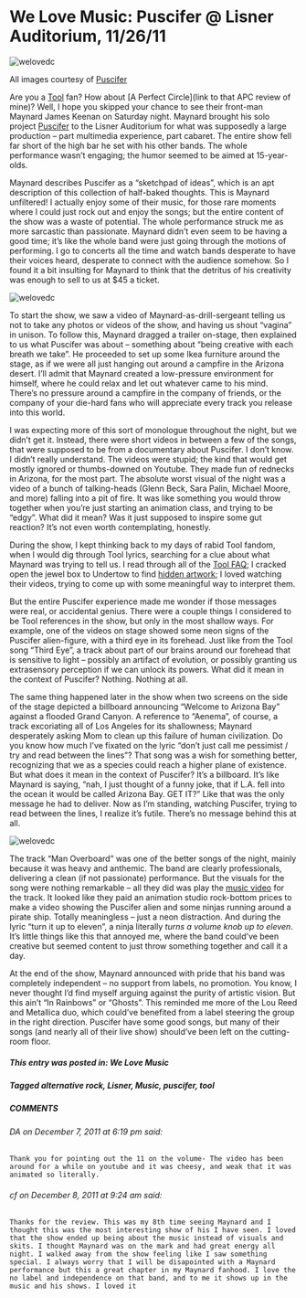 # We Love Music: Puscifer @ Lisner Auditorium, 11/26/11
![welovedc](/content/images/puscifer_desert_6424881867_o.jpg "Puscifer")

All images courtesy of [Puscifer](https://store.puscifer.com/)

Are you a [Tool](http://toolband.com) fan? How about [A Perfect Circle](link to that APC review of mine)? Well, I hope you skipped your chance to see their front-man Maynard James Keenan on Saturday night. Maynard brought his solo project [Puscifer](https://store.puscifer.com/) to the Lisner Auditorium for what was supposedly a large production – part multimedia experience, part cabaret. The entire show fell far short of the high bar he set with his other bands. The whole performance wasn’t engaging; the humor seemed to be aimed at 15-year-olds.

Maynard describes Puscifer as a “sketchpad of ideas”, which is an apt description of this collection of half-baked thoughts. This is Maynard unfiltered! I actually enjoy some of their music, for those rare moments where I could just rock out and enjoy the songs; but the entire content of the show was a waste of potential. The whole performance struck me as more sarcastic than passionate. Maynard didn’t even seem to be having a good time; it’s like the whole band were just going through the motions of performing. I go to concerts all the time and watch bands desperate to have their voices heard, desperate to connect with the audience somehow. So I found it a bit insulting for Maynard to think that the detritus of his creativity was enough to sell to us at $45 a ticket.

![welovedc](/content/images/l_6424881897_o.jpg "Puscifer logo")

To start the show, we saw a video of Maynard-as-drill-sergeant telling us not to take any photos or videos of the show, and having us shout “vagina” in unison. To follow this, Maynard dragged a trailer on-stage, then explained to us what Puscifer was about – something about “being creative with each breath we take”. He proceeded to set up some Ikea furniture around the stage, as if we were all just hanging out around a campfire in the Arizona desert. I’ll admit that Maynard created a low-pressure environment for himself, where he could relax and let out whatever came to his mind. There’s no pressure around a campfire in the company of friends, or the company of your die-hard fans who will appreciate every track you release into this world.

I was expecting more of this sort of monologue throughout the night, but we didn’t get it. Instead, there were short videos in between a few of the songs, that were supposed to be from a documentary about Puscifer. I don’t know. I didn’t really understand. The videos were stupid; the kind that would get mostly ignored or thumbs-downed on Youtube. They made fun of rednecks in Arizona, for the most part. The absolute worst visual of the night was a video of a bunch of talking-heads (Glenn Beck, Sara Palin, Michael Moore, and more) falling into a pit of fire. It was like something you would throw together when you’re just starting an animation class, and trying to be “edgy”. What did it mean? Was it just supposed to inspire some gut reaction? It’s not even worth contemplating, honestly.

During the show, I kept thinking back to my days of rabid Tool fandom, when I would dig through Tool lyrics, searching for a clue about what Maynard was trying to tell us. I read through all of the [Tool FAQ](http://toolshed.down.net/faq/); I cracked open the jewel box to Undertow to find [hidden artwork](http://en.wikipedia.org/wiki/File:Tool-Undertow-note.jpg); I loved watching their videos, trying to come up with some meaningful way to interpret them.

But the entire Puscifer experience made me wonder if those messages were real, or accidental genius. There were a couple things I considered to be Tool references in the show, but only in the most shallow ways. For example, one of the videos on stage showed some neon signs of the Puscifer alien-figure, with a third eye in its forehead. Just like from the Tool song “Third Eye”, a track about part of our brains around our forehead that is sensitive to light – possibly an artifact of evolution, or possibly granting us extrasensory perception if we can unlock its powers. What did it mean in the context of Puscifer? Nothing. Nothing at all.

The same thing happened later in the show when two screens on the side of the stage depicted a billboard announcing “Welcome to Arizona Bay” against a flooded Grand Canyon. A reference to “Aenema”, of course, a track excoriating all of Los Angeles for its shallowness; Maynard desperately asking Mom to clean up this failure of human civilization. Do you know how much I’ve fixated on the lyric “don’t just call me pessimist / try and read between the lines”? That song was a wish for something better, recognizing that we as a species could reach a higher plane of existence. But what does it mean in the context of Puscifer? It’s a billboard. It’s like Maynard is saying, “nah, I just thought of a funny joke, that if L.A. fell into the ocean it would be called Arizona Bay. GET IT?” Like that was the only message he had to deliver. Now as I’m standing, watching Puscifer, trying to read between the lines, I realize it’s futile. There’s no message behind this at all.

![welovedc](/content/images/puscifer_volume_6424881827_o.jpg "puscifer_volume")

The track “Man Overboard” was one of the better songs of the night, mainly because it was heavy and anthemic. The band are clearly professionals, delivering a clean (if not passionate) performance. But the visuals for the song were nothing remarkable – all they did was play the [music video](http://www.funisforassholes.com/2011/09/puscifer-man-overboard.html) for the track. It looked like they paid an animation studio rock-bottom prices to make a video showing the Puscifer alien and some ninjas running around a pirate ship. Totally meaningless – just a neon distraction. And during the lyric “turn it up to eleven”, a ninja literally _turns a volume knob up to eleven_. It’s little things like this that annoyed me, where the band could’ve been creative but seemed content to just throw something together and call it a day.

At the end of the show, Maynard announced with pride that his band was completely independent – no support from labels, no promotion. You know, I never thought I’d find myself arguing against the purity of artistic vision. But this ain’t “In Rainbows” or “Ghosts”. This reminded me more of the Lou Reed and Metallica duo, which could’ve benefited from a label steering the group in the right direction. Puscifer have some good songs, but many of their songs (and nearly all of their live show) should’ve been left on the cutting-room floor.

##### This entry was posted in: We Love Music 
##### Tagged alternative rock, Lisner, Music, puscifer, tool

##### COMMENTS
###### DA on December 7, 2011 at 6:19 pm said:
    Thank you for pointing out the 11 on the volume- The video has been around for a while on youtube and it was cheesy, and weak that it was animated so literally.

###### cf on December 8, 2011 at 9:24 am said:
    Thanks for the review. This was my 8th time seeing Maynard and I thought this was the most interesting show of his I have seen. I loved that the show ended up being about the music instead of visuals and skits. I thought Maynard was on the mark and had great energy all night. I walked away from the show feeling like I saw something special. I always worry that I will be disapointed with a Maynard performance but this a great chapter in my Maynard fanhood. I love the no label and independence on that band, and to me it shows up in the music and his shows. I loved it
